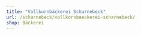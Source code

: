 ```yaml
---
title: "Vollkornbäckerei Scharnebeck"
url: /scharnebeck/vollkornbaeckerei-scharnebeck/
shop: Bäckerei
---
```

